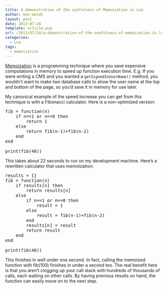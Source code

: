 ```yaml
---
title: A demonstration of the usefulness of Memoization in Lua
author: ben-wendt
layout: post
date: 2013-07-24
template: article.pug
url: /2013/07/24/a-demonstration-of-the-usefulness-of-memoization-in-lua/
categories:
  - Lua
tags:
  - memoization
---
```

[Memoization][1] is a programming technique where you save expensive computations in memory to speed up function execution time. E.g. If you were writing a CMS and you wanted a `getSignedInUserName()` method, you wouldn&#8217;t want to make two database calls to show the user name at the top and bottom of the page, so you&#8217;d save it in memory for use later.

My canonical example of the speed increase you can get from this technique is with a Fibonacci calculator. Here is a non-optimized version:

<pre class="brush: delphi; title: ; notranslate" title="">fib = function(n)
	if n==1 or n==0 then
		return 1
	else
		return fib(n-1)+fib(n-2)
	end
end

print(fib(40))
</pre>

This takes about 22 seconds to run on my development machine. Here&#8217;s a rewritten calculator that uses memoization:

<pre class="brush: delphi; title: ; notranslate" title="">results = {}
fib = function(n)
	if results[n] then
		return results[n]
	else
		if n==1 or n==0 then
			result = 1
		else
			result = fib(n-1)+fib(n-2)
		end
		results[n] = result
		return result
	end
end

print(fib(40))
</pre>

This finishes in well under one second. In fact, calling the memoized function with fib(100) finishes in under a second too. The real benefit here is that you aren&#8217;t clogging up your call stack with hundreds of thousands of calls, each waiting on other calls. By having previous results on hand, the function can easily move on to the next step.

 [1]: http://en.wikipedia.org/wiki/Memoization
